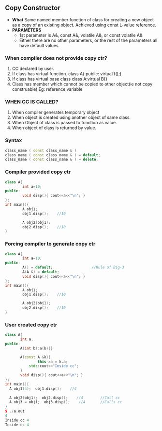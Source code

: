 ## Copy Constructor
- **What** Same named member function of class for creating a new object as a copy of an existing object. Achieved using const L-value reference.
- **PARAMETERS**
  - 1st parameter is A&, const A&, volatile A&, or const volatile A&
  - Either there are no other parameters, or the rest of the parameters all have default values.

### When compiler does not provide copy ctr?
1. CC declared by user.
2. If class has virtual function. class A{ public: virtual f();}
3. If class has virtual base class class A:virtual B{}
4. Class has member which cannot be copied to other object(ie not copy construable) Eg: reference variable

### WHEN CC IS CALLED?
1. When compiler generates temporary object
2. When object is created using another object of same class.
3. When Object of class is passed to function as value.    
4. When object of class is returned by value.

### Syntax
```c++
class_name ( const class_name & )
class_name ( const class_name & ) = default;
class_name ( const class_name & ) = delete;
```

### Compiler provided copy ctr
```C++
class A{
        int a=10;
public:
        void disp(){ cout<<a<<"\n"; }
};
int main(){
        A obj1; 
        obj1.disp();    //10

        A obj2(obj1);  
        obj2.disp();    //10
}
```

### Forcing compiler to generate copy ctr
```c++
class A{
        int a=10;
public:
        A() = default;                  //Rule of Big-3
        A(A &) = default;
        void disp(){ cout<<a<<"\n"; }
};
int main(){
        A obj1; 
        obj1.disp();    //10

        A obj2(obj1);  
        obj2.disp();    //10
}
```

### User created copy ctr
```c++
class A{
       int a;
public:
       A(int b):a(b){}

       A(const A &k){
               this->a = k.a;
	       std::cout<<"Inside cc";
       }
       void disp(){ cout<<a<<"\n"; }
};
int main(){
  A obj1(4);  obj1.disp();    //4
  
  A obj2(obj1);  obj2.disp();    //4		//Call cc
  A obj3 = obj1;  obj3.disp();    //4		//Calls cc
}
$ ./a.out
4
Inside cc 4
Inside cc 4
```
